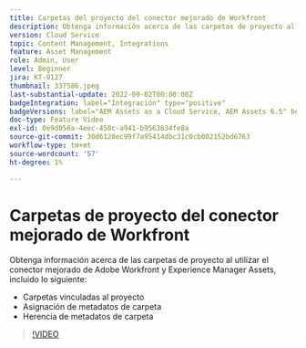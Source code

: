 ```yaml
---
title: Carpetas del proyecto del conector mejorado de Workfront
description: Obtenga información acerca de las carpetas de proyecto al utilizar el conector mejorado de Adobe Workfront y Experience Manager Assets.
version: Cloud Service
topic: Content Management, Integrations
feature: Asset Management
role: Admin, User
level: Beginner
jira: KT-9127
thumbnail: 337586.jpeg
last-substantial-update: 2022-09-02T00:00:00Z
badgeIntegration: label="Integración" type="positive"
badgeVersions: label="AEM Assets as a Cloud Service, AEM Assets 6.5" before-title="false"
doc-type: Feature Video
exl-id: 0e9d056a-4eec-450c-a941-b9563634fe8a
source-git-commit: 30d6120ec99f7a95414dbc31c0cb002152bd6763
workflow-type: tm+mt
source-wordcount: '57'
ht-degree: 1%

---
```


# Carpetas de proyecto del conector mejorado de Workfront

Obtenga información acerca de las carpetas de proyecto al utilizar el conector mejorado de Adobe Workfront y Experience Manager Assets, incluido lo siguiente:

+ Carpetas vinculadas al proyecto
+ Asignación de metadatos de carpeta
+ Herencia de metadatos de carpeta

>[!VIDEO](https://video.tv.adobe.com/v/337586?quality=12&learn=on)
